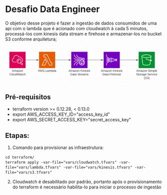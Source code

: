 # Desafio Data Engineer 
O objetivo desse projeto é fazer a ingestão de dados consumidos de uma api com o lambda que é acionado com cloudwatch à cada 5 minutos, processá-los com kinesis data stream e firehose e armazenar-los no bucket S3
conforme arquitetura;

![Alt text](img/arquitetura.png?raw=true "Arquitetura")

## Pré-requisitos
- terraform version >= 0.12.28, < 0.13.0 
- export AWS_ACCESS_KEY_ID="access_key_id"
- export AWS_SECRET_ACCESS_KEY="secret_access_key"

## Etapas:
1. Comando para provisionar as infraestrutura:

```
cd terraform/
terraform apply -var-file="vars/cloudwatch.tfvars" -var-file="vars/lambda.tfvars" -var-file="vars/kinesis.tfvars" -var-file="vars/s3.tfvars"
```

2. Cloudwatch é desabilitado por padrão, portanto após o provisionamento do terraform é necessário habilita-lo para iniciar o processo de ingestão
